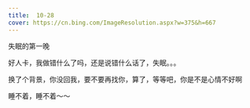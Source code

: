 ```yaml
---
title:  10-28
cover: https://cn.bing.com/ImageResolution.aspx?w=375&h=667
---
```

失眠的第一晚

好人卡，我做错什么了吗，还是说错什么话了，失眠。。。

换了个背景，你没回我，要不要再找你，算了，等等吧，你是不是心情不好啊

睡不着，睡不着～～